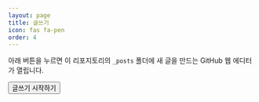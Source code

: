 ```yaml
---
layout: page
title: 글쓰기
icon: fas fa-pen
order: 4
---
```


아래 버튼을 누르면 이 리포지토리의 `_posts` 폴더에 새 글을 만드는 GitHub 웹 에디터가 열립니다.

<button id="start-writing" class="btn btn-primary">글쓰기 시작하기</button>

<script>
  (function () {
    function buildUrl() {
      const repo = 'ilhyeonchu/ilhyeon-study-log.github.io';
      const now = new Date();
      const yyyy = now.getFullYear();
      const mm = String(now.getMonth() + 1).padStart(2, '0');
      const dd = String(now.getDate()).padStart(2, '0');

      const filename = `${yyyy}-${mm}-${dd}-your-title.md`;
      const tz = '+0900';

      const template = `---\n` +
        `layout: post\n` +
        `title: ""\n` +
        `date: ${yyyy}-${mm}-${dd} 09:00 ${tz}\n` +
        `categories: [Blog]\n` +
        `tags: []\n` +
        `---\n\n` +
        `여기에 내용을 작성하세요.\n`;

      const base = `https://github.com/${repo}/new/main/_posts`;
      const params = new URLSearchParams({
        filename,
        value: template
      });
      return `${base}?${params.toString()}`;
    }

    const btn = document.getElementById('start-writing');
    if (btn) {
      btn.addEventListener('click', function () {
        window.location.href = buildUrl();
      });
    }
  })();
</script>
